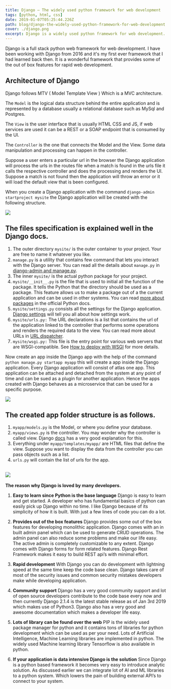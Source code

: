 ```yaml
---
title: Django – The widely used python framework for web development
tags: [python, html, css]
date: 2019-01-07T05:25:44.226Z
path: blog/django-the-widely-used-python-framework-for-web-development
cover: ./django.png
excerpt: Django is a widely used python framework for web development. Learn what makes django so popular for backend development and why many startups and Tech giants prefer Django.
---
```


Django is a full stack python web framework for web development. I have been working with Django from 2016 and it's my first ever framework that I had learned back then. It is a wonderful framework that provides some of the out of box features for rapid web development.

## Architecture of Django

Django follows MTV ( Model Template View ) Which is a MVC architecture.

The `Model` is the logical data structure behind the entire application and is represented by a database usually a relational database such as MySql and Postgres.

The `View` is the user interface that is usually HTML CSS and JS, if web services are used it can be a REST or a SOAP endpoint that is consumed by the UI.

The `Controller` is the one that connects the Model and the View. Some data manipulation and processing can happen in the controller.

Suppose a user enters a particular url in the browser the Django application will process the urls in the routes file when a match is found in the urls file it calls the respective controller and does the processing and renders the UI. Suppose a match is not found then the application will throw an error or it will load the default view that is been configured.

When you create a Django application with the command `django-admin startproject mysite` the Django application will be created with the following structure.

![](./django-folder.png)

## The files specification is explained well in the Django docs.

1. The outer directory `mysite/` is the outer container to your project. Your are free to name it whatever you like.
2. `manage.py` is a utility that contains few command that lets you interact with the Django server. You can read all the details about `manage.py` in [django-admin and manage.py](https://docs.djangoproject.com/en/2.1/ref/django-admin/).
3. The inner `mysite/` is the actual python package for your project.
4. `mysite/__init__.py` is the file that is used to initial all the function of the package. It tells the Python that the directory should be used as a package. This feature allows us to make a package out of a the current application and can be used in other systems. You can read [more about packages](https://docs.python.org/3/tutorial/modules.html#tut-packages) in the official Python docs.
5. `mysite/settings.py` consists all the settings for the Django application. [Django settings](https://docs.djangoproject.com/en/2.1/topics/settings/) will tell you all about how settings work.
6. `mysite/urls.py:` The URL declarations is a list that contains the url of the application linked to the controller that performs some operations and renders the required data to the view. You can read more about URLs in [URL dispatcher](https://docs.djangoproject.com/en/2.1/topics/http/urls/).
7. `mysite/wsgi.py:` This file is the entry point for various web servers that are WSGI-compatible. See [How to deploy with WSGI](https://docs.djangoproject.com/en/2.1/howto/deployment/wsgi/) for more details.

Now create an app inside the Django app with the help of the command `python manage.py startapp myapp` this will create a app inside the Django application. Every Django application will consist of atlas one app. This application can be attached and detached from the system at any point of time and can be sued as a plugin for another application. Hence the apps created with Django behaves as a microservice that can be used for a specific purpose.

![](./django-app.png)

## The created app folder structure is as follows.

1. `myapp/models.py` is the Model, or where you define your database.
2. `myapp/views.py` is the controller. You may wonder why the controller is called view. Django [docs](https://docs.djangoproject.com/en/1.11/faq/general/#django-appears-to-be-a-mvc-framework-but-you-call-the-controller-the-view-and-the-view-the-template-how-come-you-don-t-use-the-standard-names) has a very good explanation for this.
3. Everything under `myapp/templates/myapp/` are HTML files that define the view. Suppose you want to display the data from the controller you can pass objects such as a list.
4. `urls.py` will contain the list of urls for the app.

## ![](./django-files.png)

**The reason why Django is loved by many developers.**

1. **Easy to learn since Python is the base language** Django is easy to learn and get started. A developer who has fundamental basics of python can easily pick up Django within no time. I like Django because of its simplicity of how it is built. With just a few lines of code you can do a lot.

2. **Provides out of the box features** Django provides some out of the box features for developing monolithic application. Django comes with an in built admin panel which can be used to generate CRUD operations. The admin panel can also reduce some problems and make our life easy. The active admin is completely customizable to any extent. Django comes with Django forms for form related features. Django Rest Framework makes it easy to build REST api’s with minimal effort.

3. **Rapid development** With Django you can do development with lightning speed at the same time keep the code base clean. Django takes care of most of the security issues and common security mistakes developers make while developing application.

4. **Community support** Django has a very good community support and lot of open source developers contribute to the code base every now and then currently Django 2.1.4 is the latest stable release as of Jan 3rd 2019 which makes use of Python3. Django also has a very good and awesome documentation which makes a developer life easy.

5. **Lots of library can be found over the web** PIP is the widely used package manager for python and it contains tons of libraries for python development which can be used as per your need. Lots of Artificial Intelligence, Machine Learning libraries are implemented in python. The widely used Machine learning library Tensorflow is also available in python.

6. **If your application is data intensive Django is the solution** Since Django is a python based framework it becomes very easy to introduce analytic solution. As discussed earlier we can integrate lot of AI and ML libraries to a python system. Which lowers the pain of building external API’s to connect to your system.
